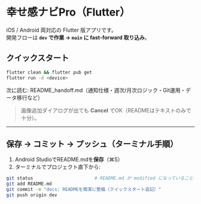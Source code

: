 # 幸せ感ナビPro（Flutter）

iOS / Android 両対応の Flutter 版アプリです。  
開発フローは **`dev` で作業 → `main` に fast-forward 取り込み**。

## クイックスタート

```bash
flutter clean && flutter pub get
flutter run -d <device>
```
次に読む: README_handoff.md（通知仕様・週次/月次ロジック・Git運用・データ移行など）

> 画像追加ダイアログが出ても **Cancel** でOK（READMEはテキストのみで十分）。

---

## 保存 → コミット → プッシュ（ターミナル手順）

1. Android StudioでREADME.mdを**保存**（⌘S）
2. ターミナルでプロジェクト直下から:

```bash
git status                       # README.md が modified になっていることを確認
git add README.md
git commit -m "docs: READMEを簡潔に整備（クイックスタート追記）"
git push origin dev
```